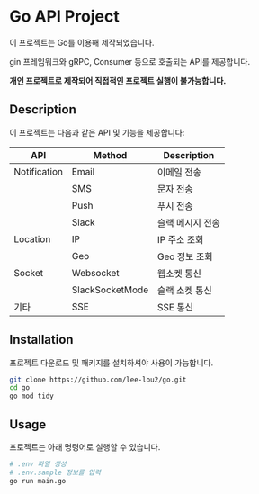 # Go API Project

이 프로젝트는 Go를 이용해 제작되었습니다.

gin 프레임워크와 gRPC, Consumer 등으로 호출되는 API를 제공합니다.

**개인 프로젝트로 제작되어 직접적인 프로젝트 실행이 불가능합니다.**


## Description

이 프로젝트는 다음과 같은 API 및 기능을 제공합니다:

| API         | Method | Description |
|-------------|--------|-------------|
| Notification | Email  | 이메일 전송      |
|             | SMS    | 문자 전송       |
|             | Push   | 푸시 전송       |
|             | Slack  | 슬랙 메시지 전송  |
| Location    | IP     | IP 주소 조회    |
|             | Geo    | Geo 정보 조회   |
| Socket      | Websocket | 웹소켓 통신 |
|             | SlackSocketMode | 슬랙 소켓 통신 |
| 기타          | SSE    | SSE 통신       |


## Installation

프로젝트 다운로드 및 패키지를 설치하셔야 사용이 가능합니다.

```bash
git clone https://github.com/lee-lou2/go.git
cd go
go mod tidy
```

## Usage

프로젝트는 아래 명령어로 실행할 수 있습니다.

```bash
# .env 파일 생성
# .env.sample 정보를 입력
go run main.go
```
